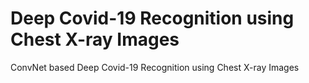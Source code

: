 # Deep Covid-19 Recognition using Chest X-ray Images
ConvNet based Deep Covid-19 Recognition using Chest X-ray Images
